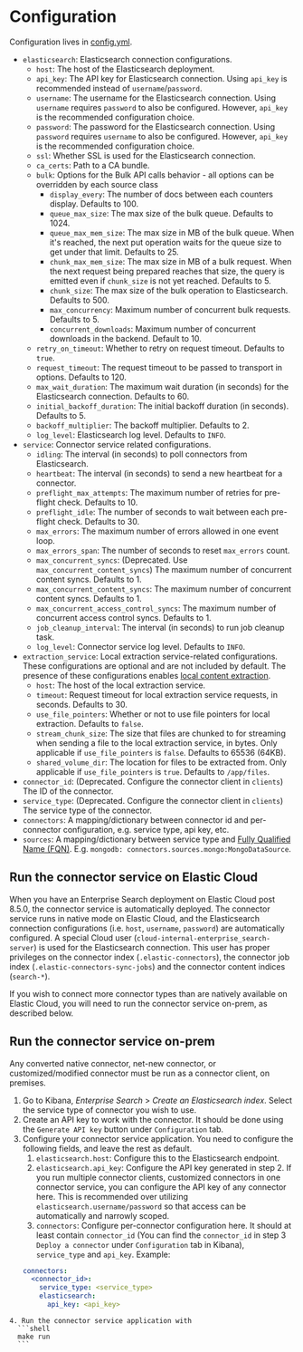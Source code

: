 # Configuration

Configuration lives in [config.yml](../config.yml).

- `elasticsearch`: Elasticsearch connection configurations.
  - `host`: The host of the Elasticsearch deployment.
  - `api_key`: The API key for Elasticsearch connection. Using `api_key` is recommended instead of `username`/`password`.
  - `username`: The username for the Elasticsearch connection. Using `username` requires `password` to also be configured. However, `api_key` is the recommended configuration choice.
  - `password`: The password for the Elasticsearch connection. Using `password` requires `username` to also be configured. However, `api_key` is the recommended configuration choice.
  - `ssl`: Whether SSL is used for the Elasticsearch connection.
  - `ca_certs`: Path to a CA bundle.
  - `bulk`: Options for the Bulk API calls behavior - all options can be
    overridden by each source class
    - `display_every`: The number of docs between each counters display. Defaults to 100.
    - `queue_max_size`: The max size of the bulk queue. Defaults to 1024.
    - `queue_max_mem_size`: The max size in MB of the bulk queue. When it's reached, the next put
       operation waits for the queue size to get under that limit. Defaults to 25.
    - `chunk_max_mem_size`: The max size in MB of a bulk request. When the next request being
       prepared reaches that size, the query is emitted even if `chunk_size` is not yet reached. Defaults to 5.
    - `chunk_size`: The max size of the bulk operation to Elasticsearch. Defaults to 500.
    - `max_concurrency`: Maximum number of concurrent bulk requests. Defaults to 5.
    - `concurrent_downloads`: Maximum number of concurrent downloads in the backend. Default to 10.
  - `retry_on_timeout`: Whether to retry on request timeout. Defaults to `true`.
  - `request_timeout`: The request timeout to be passed to transport in options. Defaults to 120.
  - `max_wait_duration`: The maximum wait duration (in seconds) for the Elasticsearch connection. Defaults to 60.
  - `initial_backoff_duration`: The initial backoff duration (in seconds). Defaults to 5.
  - `backoff_multiplier`: The backoff multiplier. Defaults to 2.
  - `log_level`: Elasticsearch log level. Defaults to `INFO`.
- `service`: Connector service related configurations.
  - `idling`: The interval (in seconds) to poll connectors from Elasticsearch.
  - `heartbeat`: The interval (in seconds) to send a new heartbeat for a connector.
  - `preflight_max_attempts`: The maximum number of retries for pre-flight check. Defaults to 10.
  - `preflight_idle`: The number of seconds to wait between each pre-flight check. Defaults to 30.
  - `max_errors`: The maximum number of errors allowed in one event loop.
  - `max_errors_span`: The number of seconds to reset `max_errors` count.
  - `max_concurrent_syncs`: (Deprecated. Use `max_concurrent_content_syncs`) The maximum number of concurrent content syncs. Defaults to 1. 
  - `max_concurrent_content_syncs`: The maximum number of concurrent content syncs. Defaults to 1.
  - `max_concurrent_access_control_syncs`: The maximum number of concurrent access control syncs. Defaults to 1.
  - `job_cleanup_interval`: The interval (in seconds) to run job cleanup task.
  - `log_level`: Connector service log level. Defaults to `INFO`.
- `extraction_service`: Local extraction service-related configurations. These configurations are optional and are not included by default. The presence of these configurations enables [local content extraction](https://www.elastic.co/guide/en/enterprise-search/current/connectors-content-extraction.html#connectors-content-extraction-local).
  - `host`: The host of the local extraction service.
  - `timeout`: Request timeout for local extraction service requests, in seconds. Defaults to 30.
  - `use_file_pointers`: Whether or not to use file pointers for local extraction. Defaults to `false`.
  - `stream_chunk_size`: The size that files are chunked to for streaming when sending a file to the local extraction service, in bytes. Only applicable if `use_file_pointers` is `false`. Defaults to 65536 (64KB).
  - `shared_volume_dir`: The location for files to be extracted from. Only applicable if `use_file_pointers` is `true`. Defaults to `/app/files`.
- `connector_id`: (Deprecated. Configure the connector client in `clients`) The ID of the connector.
- `service_type`: (Deprecated. Configure the connector client in `clients`) The service type of the connector.
- `connectors`: A mapping/dictionary between connector id and per-connector configuration, e.g. service type, api key, etc.
- `sources`: A mapping/dictionary between service type and [Fully Qualified Name
(FQN)](https://en.wikipedia.org/wiki/Fully_qualified_name). E.g. `mongodb: connectors.sources.mongo:MongoDataSource`.

## Run the connector service on Elastic Cloud

When you have an Enterprise Search deployment on Elastic Cloud post 8.5.0, the connector service is automatically deployed.
The connector service runs in native mode on Elastic Cloud, and the Elasticsearch connection configurations (i.e. `host`, `username`, `password`) are automatically configured.
A special Cloud user (`cloud-internal-enterprise_search-server`) is used for the Elasticsearch connection.
This user has proper privileges on the connector index (`.elastic-connectors`), the connector job index (`.elastic-connectors-sync-jobs`) and the connector content indices (`search-*`).

If you wish to connect more connector types than are natively available on Elastic Cloud, you will need to run the connector service on-prem, as described below.

## Run the connector service on-prem

Any converted native connector, net-new connector, or customized/modified connector must be run as a connector client, on premises.  

1. Go to Kibana, _Enterprise Search_ > _Create an Elasticsearch index_. Select the service type of connector you wish to use.
2. Create an API key to work with the connector. It should be done using the `Generate API key` button under `Configuration` tab.
3. Configure your connector service application. You need to configure the following fields, and leave the rest as default.
   1. `elasticsearch.host`: Configure this to the Elasticsearch endpoint.
   2. `elasticsearch.api_key`: Configure the API key generated in step 2. If you run multiple connector clients, customized connectors in one connector service, you can configure the API key of any connector here. This is recommended over utilizing `elasticsearch.username/password` so that access can be automatically and narrowly scoped.
   3. `connectors`: Configure per-connector configuration here. It should at least contain `connector_id` (You can find the `connector_id` in step 3 `Deploy a connector` under `Configuration` tab in Kibana), `service_type` and `api_key`. Example:
   ```yaml
   connectors:
     <connector_id>:
       service_type: <service_type>
       elasticsearch:
         api_key: <api_key>
  ```
4. Run the connector service application with
    ```shell
    make run
    ```
